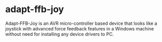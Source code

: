 # adapt-ffb-joy
Adapt-FFB-Joy is an AVR micro-controller based device that looks like a joystick with advanced force feedback features in a Windows machine without need for installing any device drivers to PC.
